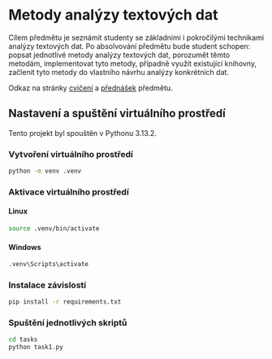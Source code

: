 # Metody analýzy textových dat

Cílem předmětu je seznámit studenty se základními i pokročilými technikami analýzy textových dat. Po absolvování
předmětu bude student schopen:
popsat jednotlivé metody analýzy textových dat, porozumět těmto metodám, implementovat tyto metody, případně využít
existující knihovny, začlenit tyto metody do vlastního návrhu analýzy konkrétních dat.

Odkaz na stránky [cvičení](https://homel.vsb.cz/~vas218/matd_cz.html)
a [přednášek](https://www.cs.vsb.cz/dvorsky/MATD.html) předmětu.

## Nastavení a spuštění virtuálního prostředí

Tento projekt byl spouštěn v Pythonu 3.13.2.

### Vytvoření virtuálního prostředí

```bash
python -m venv .venv
```

### Aktivace virtuálního prostředí

#### Linux

```bash
source .venv/bin/activate
```

#### Windows

```bash
.venv\Scripts\activate
```

### Instalace závislostí

```bash
pip install -r requirements.txt
```

### Spuštění jednotlivých skriptů

```bash
cd tasks
python task1.py
```